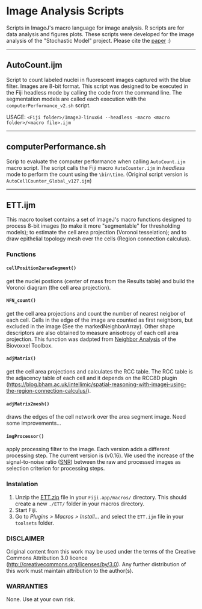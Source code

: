 # Image Analysis Scripts
Scripts in ImageJ's macro language for image analysis. R scripts are for data analysis and figures plots. These scripts were developed for the image analysis of the "Stochastic Model" project. Please cite the [paper](http://www.nature.com/articles/s41598-017-07553-6) :)

***
## AutoCount.ijm
Script to count labeled nuclei in fluorescent images captured with the blue	filter. Images are 8-bit format. This script was designed to be executed in the Fiji headless mode by calling the code from the command line. The segmentation models are called each execution with the `computerPerformance_v2.sh` script.

USAGE:
`<Fiji folder>/ImageJ-linux64 --headless -macro <macro folder>/<macro file>.ijm`

***
## computerPerformance.sh
Scrip to evaluate the computer performance when calling `AutoCount.ijm` macro script. The script calls the Fiji macro `AutoCounter.ijm` in _headless_ mode to perform the count using the `\bin\time`. (Original script version is `AutoCellCounter_Global_v127.ijm`)

***
## ETT.ijm
This macro toolset contains a set of ImageJ's macro functions designed to process 8-bit images (to make it more "segmentable" for thresholding models); to estimate the cell area projection (Voronoi tesselation); and to draw epithelial topology mesh over the cells (Region connection calculus).

### Functions

#### `cellPosition2areaSegment()`
get the nuclei postions (center of mass from the Results table) and build the Voronoi diagram (the cell area projection).

#### `NFN_count()`
get the cell area projections and count the number of nearest neigbor of each cell. Cells in the edge of the image are counted as first neighbors, but excluded in the image (See the markedNeighborArray). Other shape descriptors are also obtained to measure anisotropy of each cell area projection. This function was dadpted from [Neighbor Analysis](https://imagej.net/BioVoxxel_Toolbox#Neighbor_Analysis) of the Biovoxxel Toolbox.
	
#### `adjMatrix()`
get the cell area projections and calculates the RCC table. The RCC table is the adjacency table of each cell and it depends on the RCC8D plugin 
(https://blog.bham.ac.uk/intellimic/spatial-reasoning-with-imagej-using-the-region-connection-calculus/).

#### `adjMatrix2mesh()`
draws the edges of the cell network over the area segment image. Need some improvements...
	
#### `imgProcessor()`
apply processing filter to the image. Each version adds a different processing step. The current version is (v0.16). We used the increase of the signal-to-noise ratio ([SNR](https://en.wikipedia.org/wiki/Signal-to-noise_ratio)) between the raw and processed images as selection criterion for processing steps. 

### Instalation
1. Unzip the [ETT.zip](./ETT.zip) file in your `Fiji.app/macros/` directory. This should create a new `./ETT/` folder in your macros directory.
2. Start Fiji.
3. Go to _Plugins > Macros > Install..._ and select the `ETT.ijm` file in your `toolsets` folder.

### DISCLAIMER
Original content from this work may be used under the terms of the Creative Commons Attribution 3.0 licence (http://creativecommons.org/licenses/by/3.0). Any further distribution of this work must maintain attribution to the author(s).

### WARRANTIES
None. Use at your own risk.
